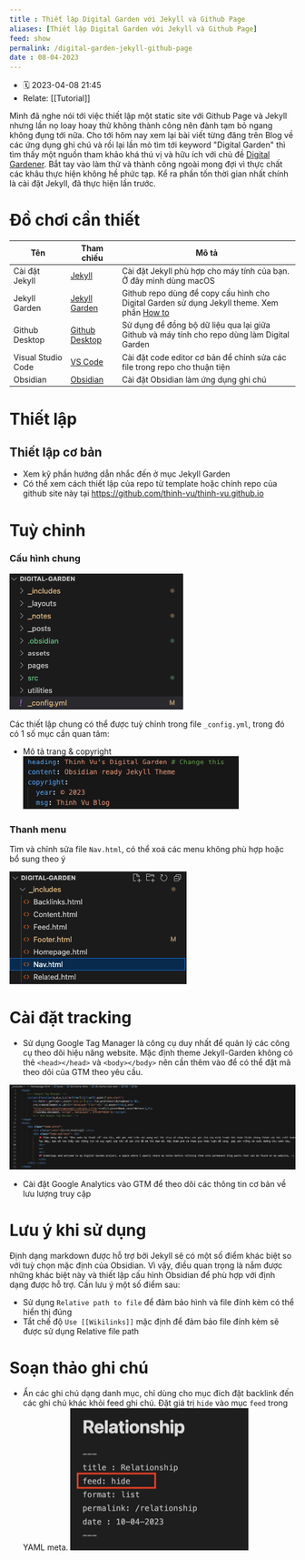 ```yaml
---
title : Thiết lập Digital Garden với Jekyll và Github Page
aliases: [Thiết lập Digital Garden với Jekyll và Github Page]
feed: show
permalink: /digital-garden-jekyll-github-page
date : 08-04-2023
---
```


- 🗓 2023-04-08 21:45
- Relate: [[Tutorial]]

Mình đã nghe nói tới việc thiết lập một static site với Github Page và Jekyll nhưng lần nọ loay hoay thử không thành công nên đành tạm bỏ ngang không đụng tới nữa. Cho tới hôm nay xem lại bài viết từng đăng trên Blog về các ứng dụng ghi chú và rồi lại lần mò tìm tới keyword "Digital Garden" thì tìm thấy một nguồn tham khảo khá thú vị và hữu ích với chủ đề [Digital Gardener](https://github.com/MaggieAppleton/digital-gardeners). Bắt tay vào làm thử và thành công ngoài mong đợi vì thực chất các khâu thực hiện không hề phức tạp. Kể ra phần tốn thời gian nhất chính là cài đặt Jekyll, đã thực hiện lần trước.

# Đồ chơi cần thiết

 Tên | Tham chiếu | Mô tả
 --- | --- | --- 
Cài đặt Jekyll | [Jekyll](https://jekyllrb.com/docs/installation/) | Cài đặt Jekyll phù hợp cho máy tính của bạn. Ở đây mình dùng macOS
Jekyll Garden | [Jekyll Garden](https://github.com/Jekyll-Garden/jekyll-garden.github.io) | Github repo dùng để copy cấu hình cho Digital Garden sử dụng Jekyll theme. Xem phần [How to](https://jekyll-garden.github.io/post/how-to)
Github Desktop | [Github Desktop](https://desktop.github.com/) | Sử dụng để đồng bộ dữ liệu qua lại giữa Github và máy tính cho repo dùng làm Digital Garden
Visual Studio Code | [VS Code](https://code.visualstudio.com/download) | Cài đặt code editor cơ bản để chỉnh sửa các file trong repo cho thuận tiện
Obsidian | [Obsidian](https://obsidian.md/) | Cài đặt Obsidian làm ứng dụng ghi chú |


# Thiết lập
## Thiết lập cơ bản
- Xem kỹ phần hướng dẫn nhắc đến ở mục Jekyll Garden
- Có thể xem cách thiết lập của repo từ template hoặc chính repo của github site này tại https://github.com/thinh-vu/thinh-vu.github.io
# Tuỳ chỉnh
### Cấu hình chung
![](../../src/Pasted%20image%2020230408220523.png)

Các thiết lập chung có thể được tuỳ chỉnh trong file `_config.yml`, trong đó có 1 số mục cần quan tâm:

- Mô tả trang & copyright
![](../../src/Pasted%20image%2020230408220627.png)
### Thanh menu
Tìm và chỉnh sửa file `Nav.html`, có thể xoá các menu không phù hợp hoặc bổ sung theo ý

![](../../src/Pasted%20image%2020230408220418.png)
# Cài đặt tracking
- Sử dụng Google Tag Manager là công cụ duy nhất để quản lý các công cụ theo dõi hiệu năng website. Mặc định theme Jekyll-Garden không có thẻ `<head></head>` và `<body></body>` nên cần thêm vào để có thể đặt mã theo dõi của GTM theo yêu cầu.

![](../../src/Pasted%20image%2020230408230543.png)
- Cài đặt Google Analytics vào GTM để theo dõi các thông tin cơ bản về lưu lượng truy cập
# Lưu ý khi sử dụng
Định dạng markdown được hỗ trợ bởi Jekyll sẽ có một số điểm khác biệt so với tuỳ chọn mặc định của Obsidian. Vì vậy, điều quan trọng là nắm được những khác biệt này và thiết lập cấu hình Obsidian để phù hợp với định dạng được hỗ trợ. Cần lưu ý một số điểm sau:
- Sử dụng `Relative path to file` để đảm bảo hình và file đính kèm có thể hiển thị đúng
- Tắt chế độ `Use [[Wikilinks]]` mặc định để đảm bảo file đính kèm sẽ được sử dụng Relative file path

# Soạn thảo ghi chú
- Ẩn các ghi chú dạng danh mục, chỉ dùng cho mục đích đặt backlink đến các ghi chú khác khỏi feed ghi chú. Đặt giá trị `hide` vào mục `feed` trong YAML meta.
  ![](/src/Pasted%20image%2020230410065944.png)